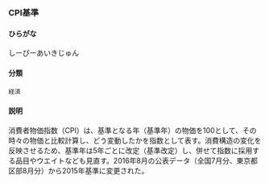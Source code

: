 <div style="display:none;">

## [あ行](securities-terms?id=あ行)
## [か行](securities-terms?id=か行)
## [さ行](securities-terms?id=さ行)
## [た行](securities-terms?id=た行)
## [な行](securities-terms?id=な行)
## [は行](securities-terms?id=は行)
## [ま行](securities-terms?id=ま行)
## [や行](securities-terms?id=や行)
## [ら行](securities-terms?id=ら行)
## [わ行](securities-terms?id=わ行)
## [英数字・記号](securities-terms?id=英数字・記号)

</div>

### CPI基準

#### ひらがな

しーぴーあいきじゅん

#### 分類

`経済`

#### 説明

消費者物価指数（CPI）は、基準となる年（基準年）の物価を100として、その時々の物価と比較計算し、どう変動したかを指数として表す。消費構造の変化を反映させるため、基準年は5年ごとに改定（基準改定）し、併せて指数に採用する品目やウエイトなども見直す。2016年8月の公表データ（全国7月分、東京都区部8月分）から2015年基準に変更された。

